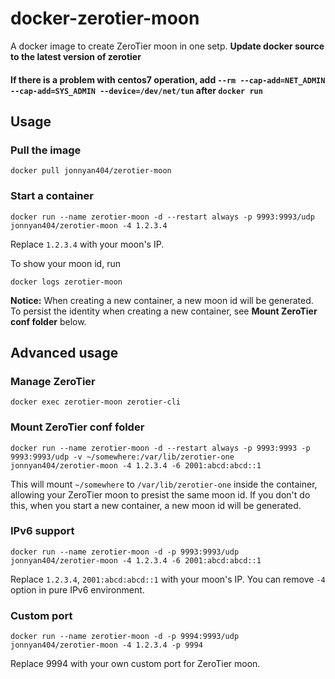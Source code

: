 # docker-zerotier-moon
A docker image to create ZeroTier moon in one setp.
**Update docker source to the latest version of zerotier**

#### If there is a problem with centos7 operation, add `--rm --cap-add=NET_ADMIN --cap-add=SYS_ADMIN --device=/dev/net/tun` after `docker run`
## Usage

### Pull the image

```
docker pull jonnyan404/zerotier-moon
```

### Start a container

```
docker run --name zerotier-moon -d --restart always -p 9993:9993/udp jonnyan404/zerotier-moon -4 1.2.3.4
```
 
Replace `1.2.3.4` with your moon's IP.

To show your moon id, run

```
docker logs zerotier-moon
```

**Notice:**
When creating a new container, a new moon id will be generated. To persist the identity when creating a new container, see **Mount ZeroTier conf folder** below.

## Advanced usage

### Manage ZeroTier

```
docker exec zerotier-moon zerotier-cli
```

### Mount ZeroTier conf folder

```
docker run --name zerotier-moon -d --restart always -p 9993:9993 -p 9993:9993/udp -v ~/somewhere:/var/lib/zerotier-one jonnyan404/zerotier-moon -4 1.2.3.4 -6 2001:abcd:abcd::1
```

This will mount `~/somewhere` to `/var/lib/zerotier-one` inside the container, allowing your ZeroTier moon to presist the same moon id.  If you don't do this, when you start a new container, a new moon id will be generated.

### IPv6 support

```
docker run --name zerotier-moon -d -p 9993:9993/udp jonnyan404/zerotier-moon -4 1.2.3.4 -6 2001:abcd:abcd::1
```

Replace `1.2.3.4`, `2001:abcd:abcd::1` with your moon's IP. You can remove `-4` option in pure IPv6 environment.

### Custom port

```
docker run --name zerotier-moon -d -p 9994:9993/udp jonnyan404/zerotier-moon -4 1.2.3.4 -p 9994
```

Replace 9994 with your own custom port for ZeroTier moon.

